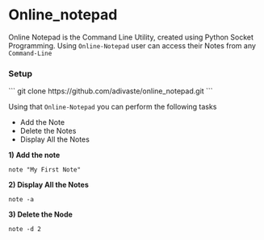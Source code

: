 # Online_notepad
Online Notepad is the Command Line Utility, created using Python Socket Programming. Using `Online-Notepad` user can access their Notes from any `Command-Line`

<h3> Setup </h3>
```
git clone https://github.com/adivaste/online_notepad.git
```

Using that `Online-Notepad` you can perform the following tasks
- Add the Note 
- Delete the Notes
- Display All the Notes


**1) Add the note**
```
note "My First Note"
```
**2) Display All the Notes**
  ```
  note -a
  ```
**3) Delete the Node**
```
note -d 2
```

